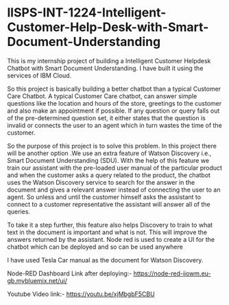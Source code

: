 # llSPS-INT-1224-Intelligent-Customer-Help-Desk-with-Smart-Document-Understanding

This is my internship project of building a Intelligent Customer Helpdesk Chatbot with Smart Document Understanding. I have built it using 
the services of IBM Cloud.


So this project is basically building a better chatbot than a typical Customer Care Chatbot.
A typical Customer Care chatbot, can answer simple questions like the location and hours of the store, greetings to the customer and also make an appointment if possible. If any question or query falls out of the pre-determined question set, it either states that the question is invalid or connects the user to an agent which in turn wastes the time of the customer.

So the purpose of this project is to solve this problem. In this project there will be another option .We use an extra feature of Watson Discovery i.e., Smart Document Understanding (SDU). With the help of this feature we train our assistant with the pre-loaded user manual of the particular product and when the customer asks a query related to the product, the chatbot uses the Watson Discovery service to search for the answer in the document and gives a relevant answer instead of connecting the user to an agent. So unless and until the customer himself asks the assistant to connect to a customer representative the assistant will answer all of the queries. 

To take it a step further, this feature also helps Discovery to train to what text in the document is important and what is not. This will improve the answers returned by the assistant. Node red is used to create a UI for the chatbot which can be deployed and so can be used anywhere

I have used Tesla Car manual as the document for Watson Discovery.

Node-RED Dashboard Link after deploying:- https://node-red-ijowm.eu-gb.mybluemix.net/ui/

Youtube Video link:- https://youtu.be/xjMbgbF5CBU
